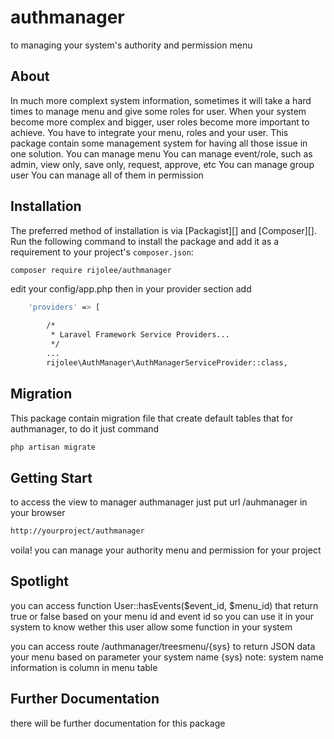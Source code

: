 # authmanager
to managing your system's authority and permission menu

## About
In much more complext system information, sometimes it will take a hard times to manage menu and give some roles for user. 
When your system become more complex and bigger, user roles become more important to achieve. You have to integrate your menu,
roles and your user. This package contain some management system for having all those issue in one solution.
You can manage menu
You can manage event/role, such as admin, view only, save only, request, approve, etc
You can manage group user
You can manage all of them in permission

## Installation
The preferred method of installation is via [Packagist][] and [Composer][]. Run the following command to install the package and add it as a requirement to your project's `composer.json`:

```bash
composer require rijolee/authmanager
```

edit your config/app.php
then in your provider section add
```bash
    'providers' => [

        /*
         * Laravel Framework Service Providers...
         */
        ...
        rijolee\AuthManager\AuthManagerServiceProvider::class,

```

## Migration
This package contain migration file that create default tables that for authmanager, to do it just command
```bash
php artisan migrate
```

## Getting Start
to access the view to manager authmanager just put url /auhmanager in your browser
```bash
http://yourproject/authmanager
```
voila! you can manage your authority menu and permission for your project

## Spotlight
you can access function User::hasEvents($event_id, $menu_id) that return true or false based on your menu id and event id 
so you can use it in your system to know wether this user allow some function in your system

you can access route /authmanager/treesmenu/{sys}  to return JSON data your menu based on parameter your system name {sys}
note: system name information is column in menu table

## Further Documentation
there will be further documentation for this package




